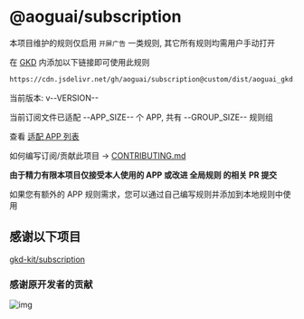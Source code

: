 # @aoguai/subscription

本项目维护的规则仅启用 `开屏广告` 一类规则, 其它所有规则均需用户手动打开

在 [GKD](https://github.com/gkd-kit/gkd) 内添加以下链接即可使用此规则

```txt
https://cdn.jsdelivr.net/gh/aoguai/subscription@custom/dist/aoguai_gkd.json5
```

当前版本: v--VERSION--

当前订阅文件已适配 --APP_SIZE-- 个 APP, 共有 --GROUP_SIZE-- 规则组

查看 [适配 APP 列表](./AppList.md)

如何编写订阅/贡献此项目 -> [CONTRIBUTING.md](./CONTRIBUTING.md)

**由于精力有限本项目仅接受本人使用的 APP 或改进 全局规则 的相关 PR 提交**

如果您有额外的 APP 规则需求，您可以通过自己编写规则并添加到本地规则中使用

## 感谢以下项目

[gkd-kit/subscription](https://github.com/gkd-kit/subscription)

### 感谢原开发者的贡献

![img](https://contrib.rocks/image?repo=gkd-kit/subscription&_v=--VERSION--)
